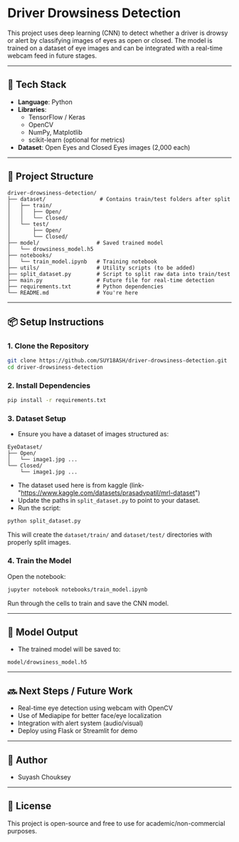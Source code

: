 # Driver Drowsiness Detection

This project uses deep learning (CNN) to detect whether a driver is drowsy or alert by classifying images of eyes as open or closed. The model is trained on a dataset of eye images and can be integrated with a real-time webcam feed in future stages.

---

## 🧠 Tech Stack

- **Language**: Python
- **Libraries**:
  - TensorFlow / Keras
  - OpenCV
  - NumPy, Matplotlib
  - scikit-learn (optional for metrics)
- **Dataset**: Open Eyes and Closed Eyes images (2,000 each)

---

## 📁 Project Structure

```
driver-drowsiness-detection/
├── dataset/                 # Contains train/test folders after split
│   ├── train/
│   │   ├── Open/
│   │   └── Closed/
│   └── test/
│       ├── Open/
│       └── Closed/
├── model/                  # Saved trained model
│   └── drowsiness_model.h5
├── notebooks/
│   └── train_model.ipynb   # Training notebook
├── utils/                  # Utility scripts (to be added)
├── split_dataset.py        # Script to split raw data into train/test
├── main.py                 # Future file for real-time detection
├── requirements.txt        # Python dependencies
└── README.md               # You're here
```

---

## 📦 Setup Instructions

### 1. Clone the Repository

```bash
git clone https://github.com/SUY18ASH/driver-drowsiness-detection.git
cd driver-drowsiness-detection
```

### 2. Install Dependencies

```bash
pip install -r requirements.txt
```

### 3. Dataset Setup

- Ensure you have a dataset of images structured as:

```
EyeDataset/
├── Open/
│   └── image1.jpg ...
└── Closed/
    └── image1.jpg ...
```

- The dataset used here is from kaggle (link-"https://www.kaggle.com/datasets/prasadvpatil/mrl-dataset")
- Update the paths in `split_dataset.py` to point to your dataset.
- Run the script:

```bash
python split_dataset.py
```

This will create the `dataset/train/` and `dataset/test/` directories with properly split images.

### 4. Train the Model

Open the notebook:

```bash
jupyter notebook notebooks/train_model.ipynb
```

Run through the cells to train and save the CNN model.

---

## 💾 Model Output

- The trained model will be saved to:

```
model/drowsiness_model.h5
```

---

## 🔜 Next Steps / Future Work

- Real-time eye detection using webcam with OpenCV
- Use of Mediapipe for better face/eye localization
- Integration with alert system (audio/visual)
- Deploy using Flask or Streamlit for demo

---

## 👤 Author

- Suyash Chouksey

---

## 📜 License

This project is open-source and free to use for academic/non-commercial purposes.

